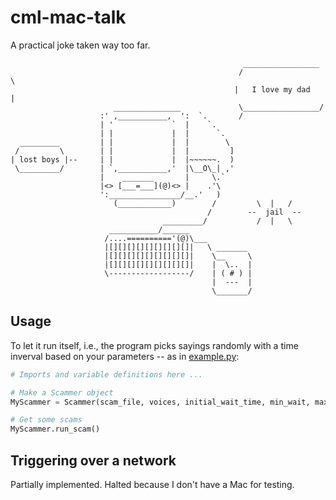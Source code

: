 cml-mac-talk
====
A practical joke taken way too far.



        												_________________
													   /                  \
												      |   I love my dad   |
						   _______________             \_________________/
						:' ,___________,  ':  `.       /
						| '             `  |    `.      
						| |             |  |      `.
  	  _________	   		| |             |  |        \
	 /		   \		| |             |  |         ]
    | lost boys |--		| |             |  |~~~~~~.  )
     \_________/		| `,___________,'  |\__O\_| ,'
						|    _______       |     \.`
						|<> [___=___](@)<> |    .'\
						':________________/__.'   )
						   (____________)        /         \  |   /
						                        /        --  jail  --
						              _________/           /  |   \
						  ___________/______
						 /....=========='(@)\___
						 |[][][][][][][][][]|   \ _______
						 |[][][][][][][][][]|    \__     \
						 |[][][][][][][][][]|    |  \..  |
						 \------------------/    | ( # ) |
						                         |  ---  |
						                         \_______/

Usage
-----

To let it run itself, i.e., the program picks sayings randomly with a time inverval based on your parameters -- as in [example.py](https://github.com/p-j-m/ssss/blob/master/example.py):

```python
# Imports and variable definitions here ...

# Make a Scammer object
MyScammer = Scammer(scam_file, voices, initial_wait_time, min_wait, max_wait, repeat_count)

# Get some scams
MyScammer.run_scam()
```

Triggering over a network
-------------------------

Partially implemented. Halted because I don't have a Mac for testing.
